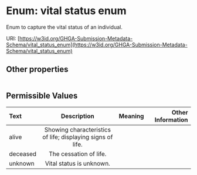 
# Enum: vital status enum


Enum to capture the vital status of an individual.

URI: [https://w3id.org/GHGA-Submission-Metadata-Schema/vital_status_enum](https://w3id.org/GHGA-Submission-Metadata-Schema/vital_status_enum)


## Other properties

|  |  |  |
| --- | --- | --- |

## Permissible Values

| Text | Description | Meaning | Other Information |
| :--- | :---: | :---: | ---: |
| alive | Showing characteristics of life; displaying signs of life. |  |  |
| deceased | The cessation of life. |  |  |
| unknown | Vital status is unknown. |  |  |


